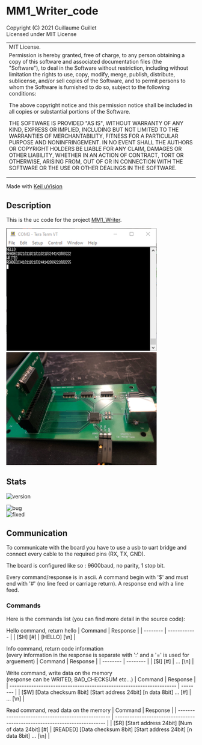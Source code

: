 # MM1_Writer_code

Copyright (C) 2021 Guillaume Guillet\
Licensed under MIT License

<table border="0px">
<tr>
<td>
MIT License.
</td>
</tr>
<tr>
<td>
Permission is hereby granted, free of charge, to any person obtaining a copy
of this software and associated documentation files (the "Software"), to deal
in the Software without restriction, including without limitation the rights
to use, copy, modify, merge, publish, distribute, sublicense, and/or sell
copies of the Software, and to permit persons to whom the Software is
furnished to do so, subject to the following conditions:

The above copyright notice and this permission notice shall be included in all
copies or substantial portions of the Software.

THE SOFTWARE IS PROVIDED "AS IS", WITHOUT WARRANTY OF ANY KIND, EXPRESS OR
IMPLIED, INCLUDING BUT NOT LIMITED TO THE WARRANTIES OF MERCHANTABILITY,
FITNESS FOR A PARTICULAR PURPOSE AND NONINFRINGEMENT. IN NO EVENT SHALL THE
AUTHORS OR COPYRIGHT HOLDERS BE LIABLE FOR ANY CLAIM, DAMAGES OR OTHER
LIABILITY, WHETHER IN AN ACTION OF CONTRACT, TORT OR OTHERWISE, ARISING FROM,
OUT OF OR IN CONNECTION WITH THE SOFTWARE OR THE USE OR OTHER DEALINGS IN THE
SOFTWARE.
</td>
</tr>
</table>

Made with [Keil uVision](https://www2.keil.com/mdk5/uvision/)

## Description
This is the uc code for the project [MM1_Writer](https://github.com/JonathSpirit/MM1_Writer).

<img src="images/TeraTerm.png" alt="TeraTerm" width="400"/> <img src="images/board.jpeg" alt="board" width="400"/>

## Stats

![version](https://img.shields.io/badge/revision-MM1_Writer_code_R2-blue)

![bug](https://img.shields.io/github/issues/JonathSpirit/MM1_Writer_code/bug)\
![fixed](https://img.shields.io/github/issues/JonathSpirit/MM1_Writer_code/fixed)

## Communication
To communicate with the board you have to use a usb to uart bridge and connect every cable to the required pins (RX, TX, GND).

The board is configured like so : 9600baud, no parity, 1 stop bit.

Every command/response is in ascii. A command begin with '$' and must end with '#' (no line feed or carriage return).
A response end with a line feed.

### Commands
Here is the commands list (you can find more detail in the source code):

Hello command, return hello
| Command  | Response     |
| -------- | ------------ |
| [$H] [#] | [HELLO] [\n] |

Info command, return code information\
(every information in the response is separate with ':' and a '=' is used for arguement)
| Command  | Response |
| -------- | -------- |
| [$I] [#] | ... [\n] |

Write command, write data on the memory\
(response can be WRITED, BAD_CHECKSUM etc...)
| Command                                                               | Response |
| --------------------------------------------------------------------- | -------- |
| [$W] [Data checksum 8bit] [Start address 24bit] [n data 8bit] ... [#] | ... [\n] |

Read command, read data on the memory
| Command                                            | Response                                                                   |
| -------------------------------------------------- | -------------------------------------------------------------------------- |
| [$R] [Start address 24bit] [Num of data 24bit] [#] | [READED] [Data checksum 8bit] [Start address 24bit] [n data 8bit] ... [\n] |

